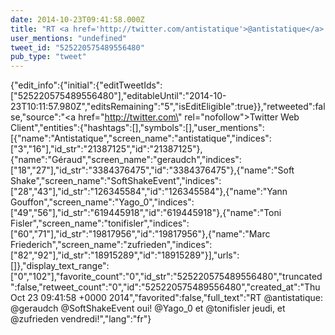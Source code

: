 ```yaml
---
date: 2014-10-23T09:41:58.000Z
title: "RT <a href='http://twitter.com/antistatique'>@antistatique</a>: <a href='http://twitter.com/geraudch'>@geraudch</a> <a href='http://twitter.com/SoftShakeEvent'>@SoftShakeEvent</a> oui! <a href='http://twitter.com/Yago_0'>@Yago_0</a> et <a href='http://twitter.com/tonifisler'>@tonifisler</a> jeudi, et <a href='http://twitter.com/zufrieden'>@zufrieden</a> vendredi!″"
user_mentions: "undefined"
tweet_id: "525220575489556480"
pub_type: "tweet"
---
```

{"edit_info":{"initial":{"editTweetIds":["525220575489556480"],"editableUntil":"2014-10-23T10:11:57.980Z","editsRemaining":"5","isEditEligible":true}},"retweeted":false,"source":"<a href=\"http://twitter.com\" rel=\"nofollow\">Twitter Web Client</a>","entities":{"hashtags":[],"symbols":[],"user_mentions":[{"name":"Antistatique","screen_name":"antistatique","indices":["3","16"],"id_str":"21387125","id":"21387125"},{"name":"Géraud","screen_name":"geraudch","indices":["18","27"],"id_str":"3384376475","id":"3384376475"},{"name":"Soft Shake","screen_name":"SoftShakeEvent","indices":["28","43"],"id_str":"126345584","id":"126345584"},{"name":"Yann Gouffon","screen_name":"Yago_0","indices":["49","56"],"id_str":"619445918","id":"619445918"},{"name":"Toni Fisler","screen_name":"tonifisler","indices":["60","71"],"id_str":"19817956","id":"19817956"},{"name":"Marc Friederich","screen_name":"zufrieden","indices":["82","92"],"id_str":"18915289","id":"18915289"}],"urls":[]},"display_text_range":["0","102"],"favorite_count":"0","id_str":"525220575489556480","truncated":false,"retweet_count":"0","id":"525220575489556480","created_at":"Thu Oct 23 09:41:58 +0000 2014","favorited":false,"full_text":"RT @antistatique: @geraudch @SoftShakeEvent oui! @Yago_0 et @tonifisler jeudi, et @zufrieden vendredi!","lang":"fr"}
